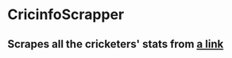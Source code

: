 # CricinfoScrapper

## Scrapes all the cricketers' stats from [a link](http://www.espncricinfo.com/)
